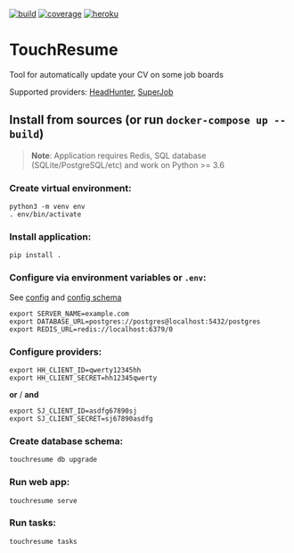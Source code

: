 [![build](https://travis-ci.org/perewall/touchresume.svg?branch=master)](https://travis-ci.org/perewall/touchresume)
[![coverage](https://codecov.io/gh/perewall/touchresume/branch/master/graph/badge.svg)](https://codecov.io/gh/perewall/touchresume)
[![heroku](https://img.shields.io/badge/%E2%86%91_Deploy_to-Heroku-7056bf.svg)](https://heroku.com/deploy)


# TouchResume

Tool for automatically update your CV on some job boards

Supported providers: [HeadHunter](https://dev.hh.ru), [SuperJob](https://api.superjob.ru)


## Install from sources (or run `docker-compose up --build`)

> **Note**: Application requires Redis, SQL database (SQLite/PostgreSQL/etc) and work on Python >= 3.6


### Create virtual environment:
```
python3 -m venv env
. env/bin/activate
```


### Install application:

`pip install .`


### Configure via environment variables or `.env`:

See [config](touchresume/config.py) and [config schema](touchresume/schema.py)

```
export SERVER_NAME=example.com
export DATABASE_URL=postgres://postgres@localhost:5432/postgres
export REDIS_URL=redis://localhost:6379/0
```


### Configure providers:
```
export HH_CLIENT_ID=qwerty12345hh
export HH_CLIENT_SECRET=hh12345qwerty
```
**or** / **and**
```
export SJ_CLIENT_ID=asdfg67890sj
export SJ_CLIENT_SECRET=sj67890asdfg
```


### Create database schema:

`touchresume db upgrade`


### Run web app:

`touchresume serve`


### Run tasks:

`touchresume tasks`
